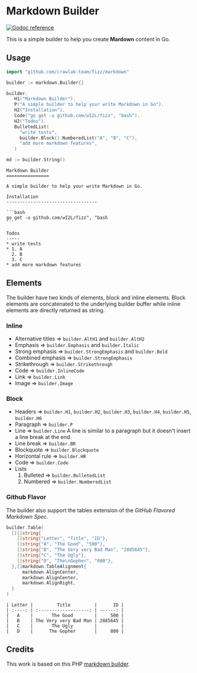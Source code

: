 Markdown Builder
================

[![Godoc reference](https://img.shields.io/badge/godoc-reference-blue.svg)](https://godoc.org/github.com/wI2L/fizz/markdown)

This is a simple builder to help you create **Mardown** content in Go.

## Usage

```go
import "github.com/crawlab-team/fizz/markdown"

builder := markdown.Builder{}

builder.
   H1("Markdown Builder").
   P("A simple builder to help your write Markdown in Go").
   H2("Installation").
   Code("go get -u github.com/wI2L/fizz", "bash").
   H2("Todos").
   BulletedList(
     "write tests",
     builder.Block().NumberedList("A", "B", "C"),
     "add more markdown features",
   )

md := builder.String()
```

    Markdown Builder
    ================

    A simple builder to help your write Markdown in Go.

    Installation
    ----------------------------------

    ```bash
    go get -u github.com/wI2L/fizz", "bash
    ```

    Todos
    -----
    * write tests
    * 1. A
      2. B
      3. C
    * add more markdown features

## Elements

The builder have two kinds of elements, block and inline elements. Block elements are concatenated to the underlying builder buffer while inline elements are directly returned as string.

### Inline

* Alternative titles ⇒ `builder.AltH1` and `builder.AltH2`
* Emphasis ⇒ `builder.Emphasis` and `builder.Italic`
* Strong emphasis ⇒ `builder.StrongEmphasis` and `builder.Bold`
* Combined emphasis ⇒ `builder.StrongEmphasis`
* Strikethrough ⇒ `builder.Strikethrough`
* Code ⇒ `builder.InlineCode`
* Link ⇒ `builder.Link`
* Image ⇒ `builder.Image`

### Block

* Headers ⇒ `builder.H1`, `builder.H2`, `builder.H3`, `builder.H4`, `builder.H5`, `builder.H6`
* Paragraph ⇒ `builder.P`
* Line ⇒ `builder.Line`
  A line is similar to a paragraph but it doesn't insert a line break at the end.
* Line break ⇒ `builder.BR`
* Blockquote ⇒ `builder.Blockquote`
* Horizontal rule ⇒ `builder.HR`
* Code ⇒ `builder.Code`
* Lists
  1. Bulleted ⇒ `builder.BulletedList`
  2. Numbered ⇒ `builder.NumberedList`

### Github Flavor

The builder also support the tables extension of the *GitHub Flavored Markdown Spec*.

```go
builder.Table(
  [][]string{
    []string{"Letter", "Title", "ID"},
    []string{"A", "The Good", "500"},
    []string{"B", "The Very very Bad Man", "2885645"},
    []string{"C", "The Ugly"},
    []string{"D", "The\nGopher", "800"},
  },[]markdown.TableAlignment{
      markdown.AlignCenter,
      markdown.AlignCenter,
      markdown.AlignRight,
  }
)
```
```
| Letter |         Title         |      ID |
| :----: | :-------------------: | ------: |
|   A    |       The Good        |     500 |
|   B    | The Very very Bad Man | 2885645 |
|   C    |       The Ugly        |         |
|   D    |      The Gopher       |     800 |
```

## Credits

This work is based on this PHP [markdown builder](https://github.com/DavidBadura/markdown-builder).
